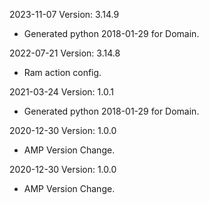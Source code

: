 2023-11-07 Version: 3.14.9
- Generated python 2018-01-29 for Domain.

2022-07-21 Version: 3.14.8
- Ram action config.

2021-03-24 Version: 1.0.1
- Generated python 2018-01-29 for Domain.

2020-12-30 Version: 1.0.0
- AMP Version Change.

2020-12-30 Version: 1.0.0
- AMP Version Change.

